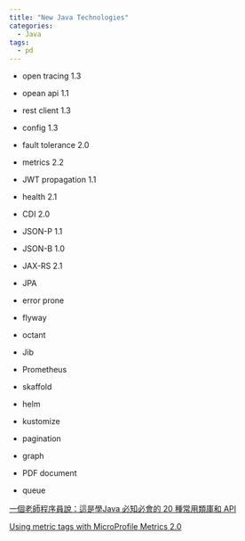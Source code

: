 ```yaml
---
title: "New Java Technologies"
categories:
  - Java
tags:
  - pd
---
```


- open tracing 1.3
- opean api 1.1
- rest client 1.3
- config 1.3
- fault tolerance 2.0
- metrics 2.2
- JWT propagation 1.1
- health 2.1
- CDI 2.0
- JSON-P 1.1
- JSON-B 1.0
- JAX-RS 2.1
- JPA


- error prone
- flyway
- octant
- Jib
- Prometheus
- skaffold
- helm
- kustomize


- pagination
- graph
- PDF document
- queue


[一個老師程序員說：這是學Java 必知必會的 20 種常用類庫和 API](https://www.itread01.com/content/1555480992.html)

[Using metric tags with MicroProfile Metrics 2.0](https://blog.sebastian-daschner.com/entries/metrics-tags-microprofile)
